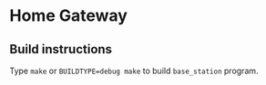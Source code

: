 # Home Gateway

## Build instructions

Type `make` or `BUILDTYPE=debug make` to build `base_station` program.
